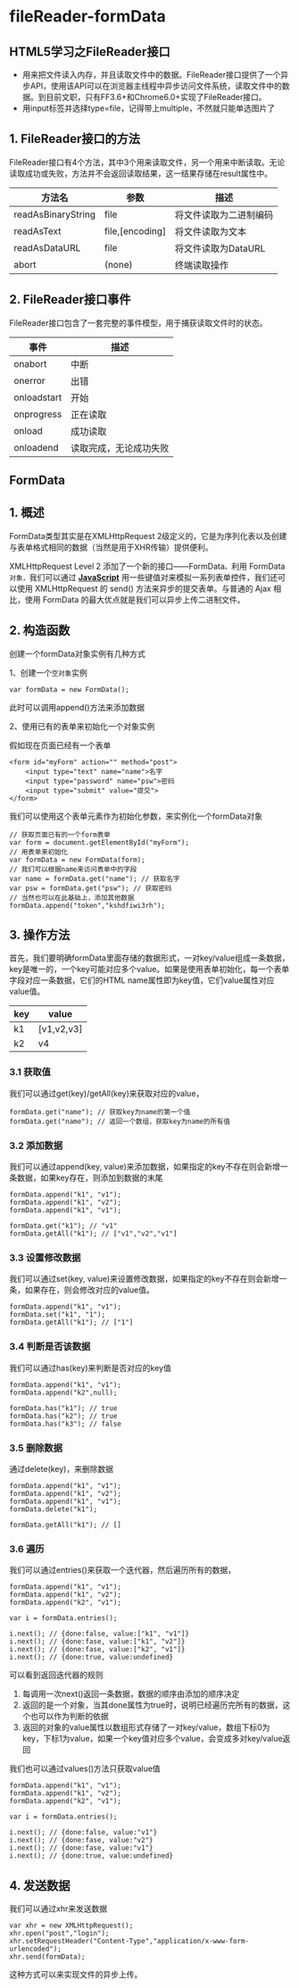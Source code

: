 # fileReader-formData

##  HTML5学习之FileReader接口

- 用来把文件读入内存，并且读取文件中的数据。FileReader接口提供了一个异步API，使用该API可以在浏览器主线程中异步访问文件系统，读取文件中的数据。到目前文职，只有FF3.6+和Chrome6.0+实现了FileReader接口。
- 用input标签并选择type=file，记得带上multiple，不然就只能单选图片了


## 1. FileReader接口的方法

FileReader接口有4个方法，其中3个用来读取文件，另一个用来中断读取。无论读取成功或失败，方法并不会返回读取结果，这一结果存储在result属性中。

| 方法名                | 参数              | 描述            |
| ------------------ | --------------- | ------------- |
| readAsBinaryString | file            | 将文件读取为二进制编码   |
| readAsText         | file,[encoding] | 将文件读取为文本      |
| readAsDataURL      | file            | 将文件读取为DataURL |
| abort              | (none)          | 终端读取操作        |

## 2. FileReader接口事件

FileReader接口包含了一套完整的事件模型，用于捕获读取文件时的状态。

| 事件          | 描述          |
| ----------- | ----------- |
| onabort     | 中断          |
| onerror     | 出错          |
| onloadstart | 开始          |
| onprogress  | 正在读取        |
| onload      | 成功读取        |
| onloadend   | 读取完成，无论成功失败 |

## 

## FormData

## 1. 概述

FormData类型其实是在XMLHttpRequest 2级定义的，它是为序列化表以及创建与表单格式相同的数据（当然是用于XHR传输）提供便利。

XMLHttpRequest Level 2 添加了一个新的接口——FormData`。`利用 FormData `对象，`我们可以通过 [**JavaScript**](http://www.cnblogs.com/lhb25/category/146074.html) 用一些键值对来模拟一系列表单控件，我们还可以使用 XMLHttpRequest 的 send() 方法来异步的提交表单。与普通的 Ajax 相比，使用 FormData 的最大优点就是我们可以异步上传二进制文件。

## 2. 构造函数

创建一个formData对象实例有几种方式

1、创建一个`空对象`实例

```
var formData = new FormData();
```

此时可以调用append()方法来添加数据

2、使用已有的表单来初始化一个对象实例

假如现在页面已经有一个表单

```
<form id="myForm" action="" method="post">
    <input type="text" name="name">名字
    <input type="password" name="psw">密码
    <input type="submit" value="提交">
</form>
```

我们可以使用这个表单元素作为初始化参数，来实例化一个formData对象

```
// 获取页面已有的一个form表单
var form = document.getElementById("myForm");
// 用表单来初始化
var formData = new FormData(form);
// 我们可以根据name来访问表单中的字段
var name = formData.get("name"); // 获取名字
var psw = formData.get("psw"); // 获取密码
// 当然也可以在此基础上，添加其他数据
formData.append("token","kshdfiwi3rh");
```

## 3. 操作方法

首先，我们要明确formData里面存储的数据形式，一对key/value组成一条数据，key是唯一的，一个key可能对应多个value。如果是使用表单初始化，每一个表单字段对应一条数据，它们的HTML name属性即为key值，它们value属性对应value值。

| key  | value      |
| ---- | ---------- |
| k1   | [v1,v2,v3] |
| k2   | v4         |

### 3.1 获取值

我们可以通过get(key)/getAll(key)来获取对应的value，

```
formData.get("name"); // 获取key为name的第一个值
formData.get("name"); // 返回一个数组，获取key为name的所有值
```

### 3.2 添加数据

我们可以通过append(key, value)来添加数据，如果指定的key不存在则会新增一条数据，如果key存在，则添加到数据的末尾

```
formData.append("k1", "v1");
formData.append("k1", "v2");
formData.append("k1", "v1");

formData.get("k1"); // "v1"
formData.getAll("k1"); // ["v1","v2","v1"]
```

### 3.3 设置修改数据

我们可以通过set(key, value)来设置修改数据，如果指定的key不存在则会新增一条，如果存在，则会修改对应的value值。

```
formData.append("k1", "v1");
formData.set("k1", "1");
formData.getAll("k1"); // ["1"]
```

### 3.4 判断是否该数据

我们可以通过has(key)来判断是否对应的key值

```
formData.append("k1", "v1");
formData.append("k2",null);

formData.has("k1"); // true
formData.has("k2"); // true
formData.has("k3"); // false
```

### 3.5 删除数据

通过delete(key)，来删除数据

```
formData.append("k1", "v1");
formData.append("k1", "v2");
formData.append("k1", "v1");
formData.delete("k1");

formData.getAll("k1"); // []
```

### 3.6 遍历

我们可以通过entries()来获取一个迭代器，然后遍历所有的数据，

```
formData.append("k1", "v1");
formData.append("k1", "v2");
formData.append("k2", "v1");

var i = formData.entries();

i.next(); // {done:false, value:["k1", "v1"]}
i.next(); // {done:fase, value:["k1", "v2"]}
i.next(); // {done:fase, value:["k2", "v1"]}
i.next(); // {done:true, value:undefined}
```

可以看到返回迭代器的规则

1. 每调用一次next()返回一条数据，数据的顺序由添加的顺序决定
2. 返回的是一个对象，当其done属性为true时，说明已经遍历完所有的数据，这个也可以作为判断的依据
3. 返回的对象的value属性以数组形式存储了一对key/value，数组下标0为key，下标1为value，如果一个key值对应多个value，会变成多对key/value返回

我们也可以通过values()方法只获取value值

```
formData.append("k1", "v1");
formData.append("k1", "v2");
formData.append("k2", "v1");

var i = formData.entries();

i.next(); // {done:false, value:"v1"}
i.next(); // {done:fase, value:"v2"}
i.next(); // {done:fase, value:"v1"}
i.next(); // {done:true, value:undefined}
```

## 4. 发送数据

我们可以通过xhr来发送数据

```
var xhr = new XMLHttpRequest();
xhr.open("post","login");
xhr.setRequestHeader("Content-Type","application/x-www-form-urlencoded");
xhr.send(formData);
```

这种方式可以来实现文件的异步上传。
